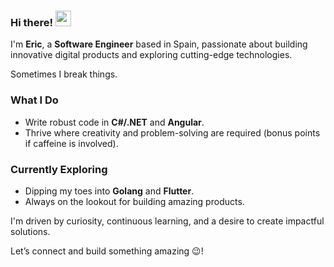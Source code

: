 ### Hi there! <img src="https://emojis.slackmojis.com/emojis/images/1536351075/4594/blob-wave.gif" width="25"/>

I'm **Eric**, a **Software Engineer** based in Spain, passionate about building innovative digital products and exploring cutting-edge technologies.

Sometimes I break things.

### What I Do
- Write robust code in **C#/.NET** and **Angular**.
- Thrive where creativity and problem-solving are required (bonus points if caffeine is involved).

### Currently Exploring
- Dipping my toes into **Golang** and **Flutter**.
- Always on the lookout for building amazing products.

I'm driven by curiosity, continuous learning, and a desire to create impactful solutions.

Let’s connect and build something amazing 😉!
